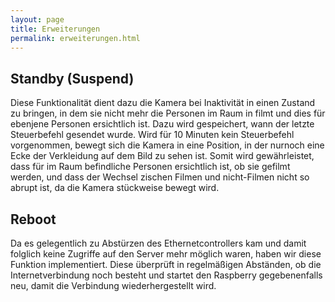 ```yaml
---
layout: page
title: Erweiterungen
permalink: erweiterungen.html
---
```


## Standby (Suspend)
Diese Funktionalität dient dazu die Kamera bei Inaktivität in einen Zustand zu bringen, in dem sie nicht mehr die Personen im Raum in filmt und dies für ebenjene Personen ersichtlich ist. Dazu wird gespeichert, wann der letzte Steuerbefehl gesendet wurde. Wird für 10 Minuten kein Steuerbefehl vorgenommen, bewegt sich die Kamera in eine Position, in der nurnoch eine Ecke der Verkleidung auf dem Bild zu sehen ist. Somit wird gewährleistet, dass für im Raum befindliche Personen ersichtlich ist, ob sie gefilmt werden, und dass der Wechsel zischen Filmen und nicht-Filmen nicht so abrupt ist, da die Kamera stückweise bewegt wird.

## Reboot
Da es gelegentlich zu Abstürzen des Ethernetcontrollers kam und damit folglich keine Zugriffe auf den Server mehr möglich waren, haben wir diese Funktion implementiert. Diese überprüft in regelmäßigen Abständen, ob die Internetverbindung noch besteht und startet den Raspberry gegebenenfalls neu, damit die Verbindung wiederhergestellt wird.
